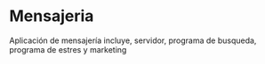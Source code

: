 Mensajeria
==========

Aplicación de mensajería incluye, servidor, programa de busqueda, programa de estres y marketing
